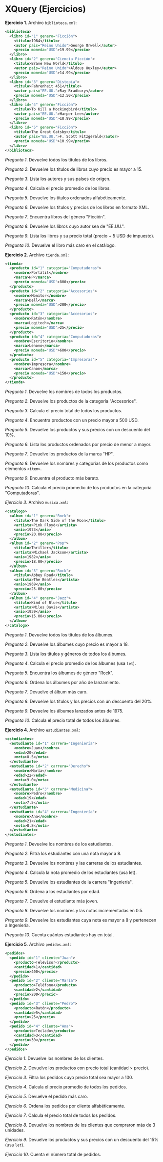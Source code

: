 # XQuery (Ejercicios)

__Ejercicio 1__. Archivo `biblioteca.xml`:

```xml
<biblioteca>
  <libro id="1" genero="Ficción">
    <titulo>1984</titulo>
    <autor pais="Reino Unido">George Orwell</autor>
    <precio moneda="USD">19.99</precio>
  </libro>
  <libro id="2" genero="Ciencia Ficción">
    <titulo>Brave New World</titulo>
    <autor pais="Reino Unido">Aldous Huxley</autor>
    <precio moneda="USD">14.99</precio>
  </libro>
  <libro id="3" genero="Distopía">
    <titulo>Fahrenheit 451</titulo>
    <autor pais="EE.UU.">Ray Bradbury</autor>
    <precio moneda="USD">12.50</precio>
  </libro>
  <libro id="4" genero="Ficción">
    <titulo>To Kill a Mockingbird</titulo>
    <autor pais="EE.UU.">Harper Lee</autor>
    <precio moneda="USD">18.99</precio>
  </libro>
  <libro id="5" genero="Ficción">
    <titulo>The Great Gatsby</titulo>
    <autor pais="EE.UU.">F. Scott Fitzgerald</autor>
    <precio moneda="USD">10.99</precio>
  </libro>
</biblioteca>
```

_Pregunta 1_. Devuelve todos los títulos de los libros.

_Pregunta 2_. Devuelve los títulos de libros cuyo precio es mayor a 15.

_Pregunta 3_. Lista los autores y sus países de origen.

_Pregunta 4_. Calcula el precio promedio de los libros.

_Pregunta 5_. Devuelve los títulos ordenados alfabéticamente.

_Pregunta 6_. Devuelve los títulos y precios de los libros en formato XML.

_Pregunta 7_. Encuentra libros del género "Ficción".

_Pregunta 8_. Devuelve los libros cuyo autor sea de "EE.UU.".

_Pregunta 9_. Lista los libros y su precio total (precio + 5 USD de impuesto).

_Pregunta 10_. Devuelve el libro más caro en el catálogo.

__Ejercicio 2__. Archivo `tienda.xml`:

```xml
<tienda>
  <producto id="1" categoria="Computadoras">
    <nombre>Portátil</nombre>
    <marca>HP</marca>
    <precio moneda="USD">800</precio>
  </producto>
  <producto id="2" categoria="Accesorios">
    <nombre>Monitor</nombre>
    <marca>Dell</marca>
    <precio moneda="USD">200</precio>
  </producto>
  <producto id="3" categoria="Accesorios">
    <nombre>Ratón</nombre>
    <marca>Logitech</marca>
    <precio moneda="USD">25</precio>
  </producto>
  <producto id="4" categoria="Computadoras">
    <nombre>Escritorio</nombre>
    <marca>Lenovo</marca>
    <precio moneda="USD">600</precio>
  </producto>
  <producto id="5" categoria="Impresoras">
    <nombre>Impresora</nombre>
    <marca>Canon</marca>
    <precio moneda="USD">150</precio>
  </producto>
</tienda>
```

_Pregunta 1_. Devuelve los nombres de todos los productos.

_Pregunta 2_. Devuelve los productos de la categoría "Accesorios".

_Pregunta 3_. Calcula el precio total de todos los productos.

_Pregunta 4_. Encuentra productos con un precio mayor a 500 USD.

_Pregunta 5_. Devuelve los productos y sus precios con un descuento del 10%.

_Pregunta 6_. Lista los productos ordenados por precio de menor a mayor.

_Pregunta 7_. Devuelve los productos de la marca "HP".

_Pregunta 8_. Devuelve los nombres y categorías de los productos como elementos `<item>`.

_Pregunta 9_. Encuentra el producto más barato.

_Pregunta 10_. Calcula el precio promedio de los productos en la categoría "Computadoras".

_Ejercicio 3_. Archivo `musica.xml`:

```xml
<catalogo>
  <album id="1" genero="Rock">
    <titulo>The Dark Side of the Moon</titulo>
    <artista>Pink Floyd</artista>
    <anio>1973</anio>
    <precio>20.00</precio>
  </album>
  <album id="2" genero="Pop">
    <titulo>Thriller</titulo>
    <artista>Michael Jackson</artista>
    <anio>1982</anio>
    <precio>18.00</precio>
  </album>
  <album id="3" genero="Rock">
    <titulo>Abbey Road</titulo>
    <artista>The Beatles</artista>
    <anio>1969</anio>
    <precio>25.00</precio>
  </album>
  <album id="4" genero="Jazz">
    <titulo>Kind of Blue</titulo>
    <artista>Miles Davis</artista>
    <anio>1959</anio>
    <precio>15.00</precio>
  </album>
</catalogo>
```

_Pregunta 1_. Devuelve todos los títulos de los álbumes.

_Pregunta 2_. Devuelve los álbumes cuyo precio es mayor a 18.

_Pregunta 3_. Lista los títulos y géneros de todos los álbumes.

_Pregunta 4_. Calcula el precio promedio de los álbumes (usa `let`).

_Pregunta 5_. Encuentra los álbumes de género "Rock".

_Pregunta 6_. Ordena los álbumes por año de lanzamiento.

_Pregunta 7_. Devuelve el álbum más caro.

_Pregunta 8_. Devuelve los títulos y los precios con un descuento del 20%.

_Pregunta 9_. Devuelve los álbumes lanzados antes de 1975.

_Pregunta 10_. Calcula el precio total de todos los álbumes.

__Ejercicio 4__. Archivo `estudiantes.xml`:

```xml
<estudiantes>
  <estudiante id="1" carrera="Ingeniería">
    <nombre>Juan</nombre>
    <edad>20</edad>
    <nota>8.5</nota>
  </estudiante>
  <estudiante id="2" carrera="Derecho">
    <nombre>María</nombre>
    <edad>22</edad>
    <nota>9.0</nota>
  </estudiante>
  <estudiante id="3" carrera="Medicina">
    <nombre>Pedro</nombre>
    <edad>19</edad>
    <nota>7.5</nota>
  </estudiante>
  <estudiante id="4" carrera="Ingeniería">
    <nombre>Ana</nombre>
    <edad>21</edad>
    <nota>8.8</nota>
  </estudiante>
</estudiantes>
```

_Pregunta 1_. Devuelve los nombres de los estudiantes.

_Pregunta 2_. Filtra los estudiantes con una nota mayor a 8.

_Pregunta 3_. Devuelve los nombres y las carreras de los estudiantes.

_Pregunta 4_. Calcula la nota promedio de los estudiantes (usa let).

_Pregunta 5_. Devuelve los estudiantes de la carrera "Ingeniería".

_Pregunta 6_. Ordena a los estudiantes por edad.

_Pregunta 7_. Devuelve el estudiante más joven.

_Pregunta 8_. Devuelve los nombres y las notas incrementadas en 0.5.

_Pregunta 9_. Devuelve los estudiantes cuya nota es mayor a 8 y pertenecen a Ingeniería.

_Pregunta 10_. Cuenta cuántos estudiantes hay en total.

__Ejercicio 5__. Archivo `pedidos.xml`:

```xml
<pedidos>
  <pedido id="1" cliente="Juan">
    <producto>Televisor</producto>
    <cantidad>1</cantidad>
    <precio>400</precio>
  </pedido>
  <pedido id="2" cliente="María">
    <producto>Teléfono</producto>
    <cantidad>2</cantidad>
    <precio>200</precio>
  </pedido>
  <pedido id="3" cliente="Pedro">
    <producto>Ratón</producto>
    <cantidad>5</cantidad>
    <precio>25</precio>
  </pedido>
  <pedido id="4" cliente="Ana">
    <producto>Teclado</producto>
    <cantidad>3</cantidad>
    <precio>30</precio>
  </pedido>
</pedidos>
```

_Ejercicio 1_. Devuelve los nombres de los clientes.

_Ejercicio 2_. Devuelve los productos con precio total (cantidad × precio).

_Ejercicio 3_. Filtra los pedidos cuyo precio total sea mayor a 100.

_Ejercicio 4_. Calcula el precio promedio de todos los pedidos.

_Ejercicio 5_. Devuelve el pedido más caro.

_Ejercicio 6_. Ordena los pedidos por cliente alfabéticamente.

_Ejercicio 7_. Calcula el precio total de todos los pedidos.

_Ejercicio 8_. Devuelve los nombres de los clientes que compraron más de 3 unidades.

_Ejercicio 9_. Devuelve los productos y sus precios con un descuento del 15% (usa `let`).

_Ejercicio 10_. Cuenta el número total de pedidos.
